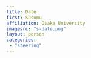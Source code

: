 ```yaml
---
title: Date
first: Susumu
affiliation: Osaka University
imagesrc: "s-date.png"
layout: person
categories:
 - "steering"
---
```



